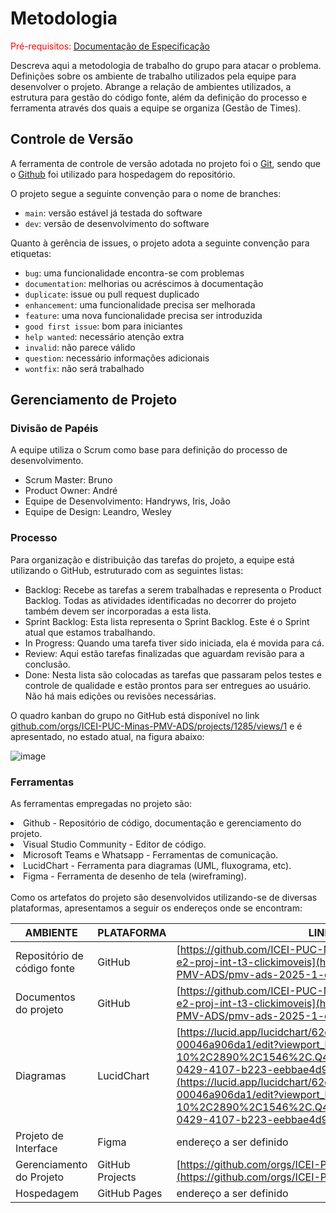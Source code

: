 
# Metodologia

<span style="color:red">Pré-requisitos: <a href="2-Especificação do Projeto.md"> Documentação de Especificação</a></span>

Descreva aqui a metodologia de trabalho do grupo para atacar o problema. Definições sobre os ambiente de trabalho utilizados pela  equipe para desenvolver o projeto. Abrange a relação de ambientes utilizados, a estrutura para gestão do código fonte, além da definição do processo e ferramenta através dos quais a equipe se organiza (Gestão de Times).

## Controle de Versão

A ferramenta de controle de versão adotada no projeto foi o
[Git](https://git-scm.com/), sendo que o [Github](https://github.com)
foi utilizado para hospedagem do repositório.

O projeto segue a seguinte convenção para o nome de branches:

- `main`: versão estável já testada do software
- `dev`: versão de desenvolvimento do software

Quanto à gerência de issues, o projeto adota a seguinte convenção para
etiquetas:

- `bug`: uma funcionalidade encontra-se com problemas
- `documentation`: melhorias ou acréscimos à documentação
- `duplicate`: issue ou pull request duplicado
- `enhancement`: uma funcionalidade precisa ser melhorada
- `feature`: uma nova funcionalidade precisa ser introduzida
- `good first issue`: bom para iniciantes
- `help wanted`: necessário atenção extra
- `invalid`: não parece válido
- `question`: necessário informações adicionais
- `wontfix`: não será trabalhado



## Gerenciamento de Projeto

### Divisão de Papéis

A equipe utiliza o Scrum como base para definição do processo de desenvolvimento.

- Scrum Master: Bruno
- Product Owner: André
- Equipe de Desenvolvimento: Handryws, Iris, João
- Equipe de Design: Leandro, Wesley


### Processo

Para organização e distribuição das tarefas do projeto, a equipe está utilizando o GitHub, estruturado com as seguintes listas:

- Backlog: Recebe as tarefas a serem trabalhadas e representa o Product Backlog. Todas as atividades identificadas no decorrer do projeto também devem ser incorporadas a esta lista.
- Sprint Backlog: Esta lista representa o Sprint Backlog. Este é o Sprint atual que estamos trabalhando.
- In Progress: Quando uma tarefa tiver sido iniciada, ela é movida para cá.
- Review: Aqui estão tarefas finalizadas que aguardam revisão para a conclusão.
- Done: Nesta lista são colocadas as tarefas que passaram pelos testes e controle de qualidade e estão prontos para ser entregues ao usuário. Não há mais edições ou revisões necessárias.
  
O quadro kanban do grupo no GitHub está disponível no link [github.com/orgs/ICEI-PUC-Minas-PMV-ADS/projects/1285/views/1](https://github.com/orgs/ICEI-PUC-Minas-PMV-ADS/projects/1814/views/1) e é apresentado, no estado atual, na figura abaixo:

![image](https://github.com/user-attachments/assets/4f9b5d05-32a1-49cb-b18a-cee88208951e)



### Ferramentas

As ferramentas empregadas no projeto são:
<li>Github - Repositório de código, documentação e gerenciamento do projeto.</li>
<li>Visual Studio Community - Editor de código.</li>
<li>Microsoft Teams e Whatsapp - Ferramentas de comunicação.</li>
<li>LucidChart - Ferramenta para diagramas (UML, fluxograma, etc).</li>
<li>Figma - Ferramenta de desenho de tela (wireframing).</li>

</br>
Como os artefatos do projeto são desenvolvidos utilizando-se de diversas plataformas, apresentamos a seguir os endereços onde se encontram:

| AMBIENTE                            | PLATAFORMA                         | LINK DE ACESSO                         |
|-------------------------------------|------------------------------------|----------------------------------------|
| Repositório de código fonte         | GitHub                             | [https://github.com/ICEI-PUC-Minas-PMV-ADS/pmv-ads-2025-1-e2-proj-int-t3-clickimoveis](https://github.com/ICEI-PUC-Minas-PMV-ADS/pmv-ads-2025-1-e2-proj-int-t3-clickimoveis)                        |
| Documentos do projeto               | GitHub                             | [https://github.com/ICEI-PUC-Minas-PMV-ADS/pmv-ads-2025-1-e2-proj-int-t3-clickimoveis](https://github.com/ICEI-PUC-Minas-PMV-ADS/pmv-ads-2025-1-e2-proj-int-t3-clickimoveis)                           |
| Diagramas                           | LucidChart                              |      [https://lucid.app/lucidchart/62d094a3-1ed3-4ace-81c0-00046a906da1/edit?viewport_loc=-328%2C-10%2C2890%2C1546%2C.Q4MUjXso07N&invitationId=inv_1178b2f1-0429-4107-b223-eebbae4d901d](https://lucid.app/lucidchart/62d094a3-1ed3-4ace-81c0-00046a906da1/edit?viewport_loc=-328%2C-10%2C2890%2C1546%2C.Q4MUjXso07N&invitationId=inv_1178b2f1-0429-4107-b223-eebbae4d901d)                                      |
| Projeto de Interface                | Figma                              |      endereço a ser definido                                      |
| Gerenciamento do Projeto            | GitHub Projects                    | [https://github.com/orgs/ICEI-PUC-Minas-PMV-ADS/projects/1814](https://github.com/orgs/ICEI-PUC-Minas-PMV-ADS/projects/1814)                           |
| Hospedagem                          | GitHub Pages                       |  endereço a ser definido                            |
 

